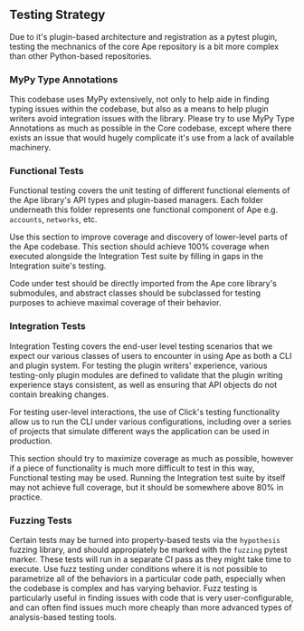 ## Testing Strategy

Due to it's plugin-based architecture and registration as a pytest plugin, testing the mechnanics
of the core Ape repository is a bit more complex than other Python-based repositories.

### MyPy Type Annotations

This codebase uses MyPy extensively, not only to help aide in finding typing issues within the
codebase, but also as a means to help plugin writers avoid integration issues with the library.
Please try to use MyPy Type Annotations as much as possible in the Core codebase, except where
there exists an issue that would hugely complicate it's use from a lack of available machinery.

### Functional Tests

Functional testing covers the unit testing of different functional elements of the Ape library's
API types and plugin-based managers. Each folder underneath this folder represents one functional
component of Ape e.g. `accounts`, `networks`, etc.

Use this section to improve coverage and discovery of lower-level parts of the Ape codebase. This
section should achieve 100% coverage when executed alongside the Integration Test suite by filling
in gaps in the Integration suite's testing.

Code under test should be directly imported from the Ape core library's submodules, and abstract
classes should be subclassed for testing purposes to achieve maximal coverage of their behavior.

### Integration Tests

Integration Testing covers the end-user level testing scenarios that we expect our various classes
of users to encounter in using Ape as both a CLI and plugin system. For testing the plugin writers'
experience, various testing-only plugin modules are defined to validate that the plugin writing
experience stays consistent, as well as ensuring that API objects do not contain breaking changes.

For testing user-level interactions, the use of Click's testing functionality allow us to run the
CLI under various configurations, including over a series of projects that simulate different ways
the application can be used in production.

This section should try to maximize coverage as much as possible, however if a piece of
functionality is much more difficult to test in this way, Functional testing may be used. Running
the Integration test suite by itself may not achieve full coverage, but it should be somewhere
above 80% in practice.

### Fuzzing Tests

Certain tests may be turned into property-based tests via the `hypothesis` fuzzing library, and
should appropiately be marked with the `fuzzing` pytest marker. These tests will run in a separate
CI pass as they might take time to execute. Use fuzz testing under conditions where it is not
possible to parametrize all of the behaviors in a particular code path, especially when the
codebase is complex and has varying behavior. Fuzz testing is particularly useful in finding issues
with code that is very user-configurable, and can often find issues much more cheaply than more
advanced types of analysis-based testing tools.
